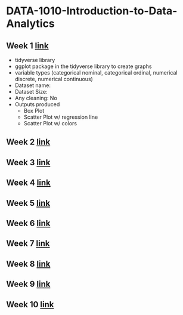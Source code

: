 # DATA-1010-Introduction-to-Data-Analytics

## Week 1 [link](https://github.com/hsarfraz/DATA-1010-Introduction-to-Data-Analytics/tree/main/week%201)

* tidyverse library
* ggplot package in the tidyverse library to create graphs
* variable types (categorical nominal, categorical ordinal, numerical discrete, numerical continuous)
* Dataset name:
* Dataset Size:
* Any cleaning: No
* Outputs produced
  * Box Plot
  * Scatter Plot w/ regression line
  * Scatter Plot w/ colors


## Week 2 [link]()

## Week 3 [link]()

## Week 4 [link]()

## Week 5 [link]()

## Week 6 [link]()

## Week 7 [link]()

## Week 8 [link]()

## Week 9 [link]()

## Week 10 [link]()
